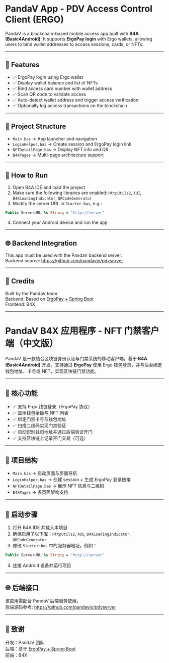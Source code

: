 # PandaV App - PDV Access Control Client (ERGO)

PandaV is a blockchain-based mobile access app built with **B4A (Basic4Android)**. It supports **ErgoPay login** with Ergo wallets, allowing users to bind wallet addresses to access sessions, cards, or NFTs.

---

## 📲 Features

- ✅ ErgoPay login using Ergo wallet  
- ✅ Display wallet balance and list of NFTs  
- ✅ Bind access card number with wallet address  
- ✅ Scan QR code to validate access  
- ✅ Auto-detect wallet address and trigger access verification  
- ✅ Optionally log access transactions on the blockchain

---

## 🔧 Project Structure

- `Main.bas` → App launcher and navigation  
- `LoginHelper.bas` → Create session and ErgoPay login link  
- `NFTDetailPage.bas` → Display NFT info and QR  
- `B4XPages` → Multi-page architecture support

---

## 🚀 How to Run

1. Open B4A IDE and load the project  
2. Make sure the following libraries are enabled: `HttpUtils2`, `XUI`, `B4XLoadingIndicator`, `QRCodeGenerator`  
3. Modify the server URL in `Starter.bas`, e.g.:

```vb
Public ServerURL As String = "http://server"
```

4. Connect your Android device and run the app

---

## 🌐 Backend Integration

This app must be used with the PandaV backend server.  
Backend source: https://github.com/pandavio/pdvserver

---

## 🧠 Credits

Built by the PandaV team  
Backend: Based on [ErgoPay + Spring Boot](https://ergoplatform.org)  
Frontend: B4X

---

# PandaV B4X 应用程序 - NFT 门禁客户端（中文版）

PandaV 是一款结合区块链身份认证与门禁系统的移动客户端，基于 **B4A (Basic4Android)** 开发，支持通过 **ErgoPay** 使用 Ergo 钱包登录，并与后台绑定钱包地址、卡号或 NFT，实现区块链门禁功能。

---

## 📲 核心功能

- ✅ 支持 Ergo 钱包登录（ErgoPay 协议）  
- ✅ 显示钱包余额与 NFT 列表  
- ✅ 绑定门禁卡号与钱包地址  
- ✅ 扫描二维码实现门禁验证  
- ✅ 自动识别钱包地址并通过后端验证开门  
- ✅ 支持区块链上记录开门交易（可选）

---

## 🔧 项目结构

- `Main.bas` → 启动页面与页面导航  
- `LoginHelper.bas` → 创建 session + 生成 ErgoPay 登录链接  
- `NFTDetailPage.bas` → 展示 NFT 信息与二维码  
- `B4XPages` → 多页面架构支持

---

## 🚀 启动步骤

1. 打开 B4A IDE 并载入本项目  
2. 确保启用了以下库：`HttpUtils2`, `XUI`, `B4XLoadingIndicator`, `QRCodeGenerator`  
3. 修改 `Starter.bas` 中的服务器地址，例如：

```vb
Public ServerURL As String = "http://server"
```

4. 连接 Android 设备并运行项目

---

## 🌐 后端接口

该应用需配合 PandaV 后端服务使用。  
后端源码参考: https://github.com/pandavio/pdvserver

---

## 🧠 致谢

开发：PandaV 团队  
后端：基于 [ErgoPay + Spring Boot](https://ergoplatform.org)  
前端：B4X
